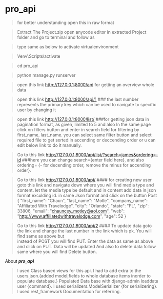 # pro_api
>for better understanding open this in raw format 

>Extract The Project.zip
>open anycode editor in extracted Project folder and go to terminal and follow as

>type same as below to activate virtualenvironment

>Venv\Scripts\activate

>cd pro_api

>python manage.py runserver 

>open this link http://127.0.0.1:8000/api for getting an overview whole data

>open this link http://127.0.0.1:8000/api/1            ### the last number represents the primary key which can be used to navigate to specific user by changing it 


>open this link http://127.0.0.1:8000/list/           ###for getting json data in pagination format, as given, limited to 5 and also In the same page click on filters button 
                                                         and enter in search field for filtering by first_name, last_name.
                                                         you can select same filter button and select required file to get sorted in accending or deccending order or u can edit
                                                         below link to do it manually. 
                                                         
                                                         
>Go to this link http://127.0.0.1:8000/api/list/?search=james&ordering=-id               ###here you can change search={enter field here}, and also ordering= {- for decending 
                                                                                           order, remove the minus for accending order}.
                                                                   

>Go to this link  http://127.0.0.1:8000/api/           #### for creating new user goto this link and navigate down where you will find media type and content. 
                                                           let the media type be default and in content add data in json format exculding id. in same Json format and click
                                                           on the button Post
                                                           {
                                                              "first_name": "Chaun",
                                                              "last_name": "Motle",
                                                              "company_name": "Affiliated With Travelodge",
                                                              "city": "Orlando",
                                                              "state": "FL",
                                                              "zip": 33806,
                                                              "email": "chauncey_motley@aol.com",
                                                              "web": "http://www.affiliatedwithtravelodge.com",
                                                              "age": 52
                                                              }                               
                                                      
                                                       
                                                       
>Go to this link  http://127.0.0.1:8000/api/2        #### To update data goto the link and change the last number in the link which is pk. You will find same as above but  
                                                     instead of POST you will find PUT. Enter the data as same as above and click on PUT. Data will be updated
                                                         And also to delete data follow same where you will find Delete button.
                                                    
                                                    
                                                    
                                                    
                                                    
                                                    
                                                    
                                                    
 About ***pro_api***
 >I used Class based views for this api.
 >I had to add extra to the users.json.{added model,fields to whole database items inorder to populate database.}
 >Populated Data base with django-admin loaddata user {command}.
 >I used serializers.ModelSerializer {for serializering}.
 >I used rest_framework Documentation for referring.
                                                    
                                                    
                                                    
                         
                                                    

                                                    
                                                    
                                                    

